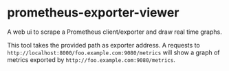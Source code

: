 # prometheus-exporter-viewer
A web ui to scrape a Prometheus client/exporter and draw real time graphs.

This tool takes the provided path as exporter address. A requests to
`http://localhost:8000/foo.example.com:9080/metrics` will show a graph
of metrics exported by `http://foo.example.com:9080/metrics`.

